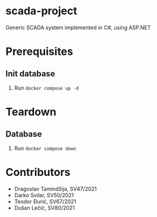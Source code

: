 # scada-project
Generic SCADA system implemented in C#, using ASP.NET

# Prerequisites
## Init database
1. Run `docker compose up -d`

# Teardown
## Database
1. Run `docker compose down`

# Contributors
* Dragoslav Tamindžija, SV47/2021
* Darko Svilar, SV50/2021
* Teodor Đurić, SV67/2021
* Dušan Lečić, SV80/2021
